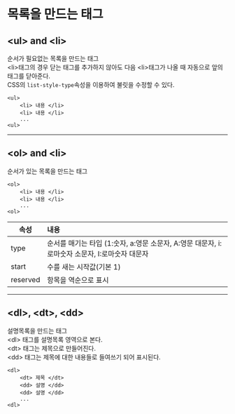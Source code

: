 # 목록을 만드는 태그

## **&#60;ul&#62; and &#60;li&#62;**

순서가 필요없는 목록을 만드는 태그  
&#60;li&#62;태그의 경우 닫는 태그를 추가하지 않아도 다음 &#60;li&#62;태그가 나올 때 자동으로 앞의 태그를 닫아준다.  
CSS의 `list-style-type`속성을 이용하여 불릿을 수정할 수 있다.

```HTML5
<ul>
    <li> 내용 </li>
    <li> 내용 </li>
    ...
<ul>
```

---

## **&#60;ol&#62; and &#60;li&#62;**

순서가 있는 목록을 만드는 태그

```HTML5
<ol>
    <li> 내용 </li>
    <li> 내용 </li>
    ...
<ol>
```

|속성|내용|
|---|:---|
|type|순서를 매기는 타입 (1:숫자, a:영문 소문자, A:영문 대문자, i:로마숫자 소문자, I:로마숫자 대문자|
|start|수를 새는 시작값(기본 1)|
|reserved|항목을 역순으로 표시|

---

## **&#60;dl&#62;, &#60;dt&#62;, &#60;dd&#62;**

설명목록을 만드는 태그  
&#60;dl&#62; 태그를 설명목록 영역으로 본다.  
&#60;dt&#62; 태그는 제목으로 만들어진다.  
&#60;dd&#62; 태그는 제목에 대한 내용들로 들여쓰기 되어 표시된다.  

```HTML5
<dl>
    <dt> 제목 </dt>
    <dd> 설명 </dd>
    <dd> 설명 </dd>
    ...
<dl>
```